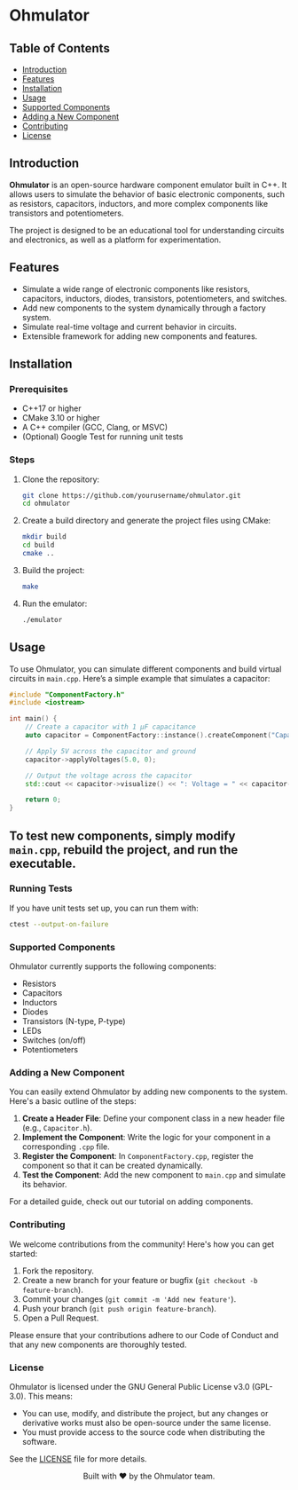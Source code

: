 # Ohmulator

## Table of Contents
- [Introduction](#introduction)
- [Features](#features)
- [Installation](#installation)
- [Usage](#usage)
- [Supported Components](#supported-components)
- [Adding a New Component](#adding-a-new-component)
- [Contributing](#contributing)
- [License](#license)

## Introduction

**Ohmulator** is an open-source hardware component emulator built in C++. It allows users to simulate the behavior of basic electronic components, such as resistors, capacitors, inductors, and more complex components like transistors and potentiometers.

The project is designed to be an educational tool for understanding circuits and electronics, as well as a platform for experimentation.

## Features

- Simulate a wide range of electronic components like resistors, capacitors, inductors, diodes, transistors, potentiometers, and switches.
- Add new components to the system dynamically through a factory system.
- Simulate real-time voltage and current behavior in circuits.
- Extensible framework for adding new components and features.

## Installation

### Prerequisites

- C++17 or higher
- CMake 3.10 or higher
- A C++ compiler (GCC, Clang, or MSVC)
- (Optional) Google Test for running unit tests

### Steps

1. Clone the repository:

    ```bash
    git clone https://github.com/yourusername/ohmulator.git
    cd ohmulator
    ```

2. Create a build directory and generate the project files using CMake:

    ```bash
    mkdir build
    cd build
    cmake ..
    ```

3. Build the project:

    ```bash
    make
    ```

4. Run the emulator:

    ```bash
    ./emulator
    ```

## Usage

To use Ohmulator, you can simulate different components and build virtual circuits in `main.cpp`. Here’s a simple example that simulates a capacitor:

```cpp
#include "ComponentFactory.h"
#include <iostream>

int main() {
    // Create a capacitor with 1 µF capacitance
    auto capacitor = ComponentFactory::instance().createComponent("Capacitor");

    // Apply 5V across the capacitor and ground
    capacitor->applyVoltages(5.0, 0);

    // Output the voltage across the capacitor
    std::cout << capacitor->visualize() << ": Voltage = " << capacitor->output() << " V" << std::endl;

    return 0;
}
```

## To test new components, simply modify `main.cpp`, rebuild the project, and run the executable.

### Running Tests
If you have unit tests set up, you can run them with:

```bash
ctest --output-on-failure
```

### Supported Components
Ohmulator currently supports the following components:

- Resistors
- Capacitors
- Inductors
- Diodes
- Transistors (N-type, P-type)
- LEDs
- Switches (on/off)
- Potentiometers

### Adding a New Component
You can easily extend Ohmulator by adding new components to the system. Here's a basic outline of the steps:

1. **Create a Header File**: Define your component class in a new header file (e.g., `Capacitor.h`).
2. **Implement the Component**: Write the logic for your component in a corresponding `.cpp` file.
3. **Register the Component**: In `ComponentFactory.cpp`, register the component so that it can be created dynamically.
4. **Test the Component**: Add the new component to `main.cpp` and simulate its behavior.

For a detailed guide, check out our tutorial on adding components.

### Contributing
We welcome contributions from the community! Here's how you can get started:

1. Fork the repository.
2. Create a new branch for your feature or bugfix (`git checkout -b feature-branch`).
3. Commit your changes (`git commit -m 'Add new feature'`).
4. Push your branch (`git push origin feature-branch`).
5. Open a Pull Request.

Please ensure that your contributions adhere to our Code of Conduct and that any new components are thoroughly tested.

### License
Ohmulator is licensed under the GNU General Public License v3.0 (GPL-3.0). This means:

- You can use, modify, and distribute the project, but any changes or derivative works must also be open-source under the same license.
- You must provide access to the source code when distributing the software.

See the [LICENSE](LICENSE) file for more details.

<p align="center">Built with ♥ by the Ohmulator team.</p>
